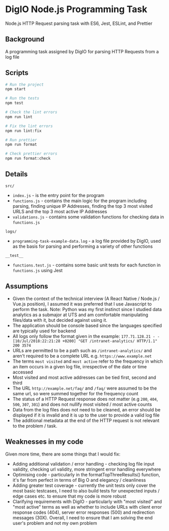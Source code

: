 # DigIO Node.js Programming Task
Node.js HTTP Request parsing task with ES6, Jest, ESLint, and Prettier

## Background

A programming task assigned by DigIO for parsing HTTP Requests from a log file

## Scripts

```bash
# Run the project
npm start

# Run the tests
npm test

# Check the lint errors
npm run lint

# Fix the lint errors
npm run lint:fix

# Run prettier
npm run format

# Check prettier errors
npm run format:check
```

## Details

`src/`
- `index.js` - is the entry point for the program
- `functions.js` - contains the main logic for the program including parsing, finding unique IP Addresses, finding the top 3 most visited URLS and the top 3 most active IP Addresses
- `validations.js` - contains some validation functions for checking data in `functions.js`

`logs/`
- `programming-task-example-data.log` - a log file provided by DigIO, used as the basis for parsing and performing a variety of other functions

`__test__`
- `functions.test.js` - contains some basic unit tests for each function in `functions.js` using Jest


## Assumptions

- Given the context of the technical interview (A React Native / Node.js / Vue.js position), I assumed it was preferred that I use Javascript to perform the task. Note: Python was my first instinct since I studied data analytics as a submajor at UTS and am comfortable manipulating files/data with it, but decided against using it. 
- The application should be console based since the languages specified are typically used for backend
- All logs only follow the format given in the example:
`177.71.128.21 - - [10/Jul/2018:22:21:28 +0200] "GET /intranet-analytics/ HTTP/1.1" 200 3574`
- URLs are permitted to be a path such as `/intranet-analytics/` and aren't required to be a complete URL e.g. `https://www.example.net`
- The terms `most visited` and `most active` refer to the frequency in which an item occurs in a given log file, irrespective of the date or time accessed
- Most visited and most active addresses can be tied first, second and third
- The URL `http://example.net/faq/` and `/faq/` were assumed to be the same url, so were summed together for the frequency count
- The status of a HTTP Request response does not matter (e.g `200`, `404`, `500`, `307`, `301`) and does not nullify most visited / most active counts
- Data from the log files does not need to be cleaned, an error should be displayed if it is invalid and it is up to the user to provide a valid log file
- The additional metadata at the end of the HTTP request is not relevant to the problem / task.

## Weaknesses in my code

Given more time, there are some things that I would fix:
- Adding additional validation / error handling - checking log file input validity, checking url validity, more stringent error handling everywhere
- Optimising code - particularly in the formatTopThreeResults() function, it's far from perfect in terms of Big O and elegancy / cleanliness
- Adding greater test coverage - currently the unit tests only cover the most basic testcases, I need to also build tests for unexpected inputs / edge cases etc. to ensure that my code is more robust
- Clarifying requirements with DigIO - particularly with "most visited" and "most active" terms as well as whether to include URLs with client error response codes (404), server error responses (500) and redirection messages (30X). Overall, I need to ensure that I am solving the end user's problem and not my own problem
